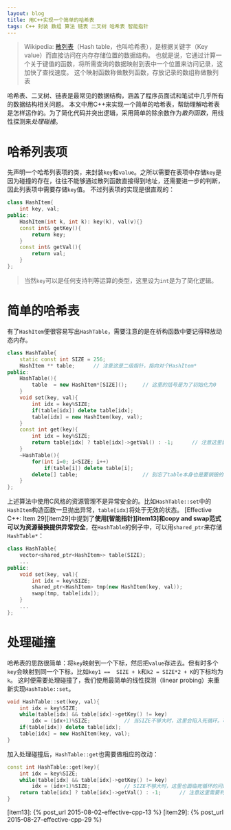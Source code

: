 ```yaml
---
layout: blog
title: 用C++实现一个简单的哈希表
tags: C++ 封装 数组 算法 链表 二叉树 哈希表 智能指针
---
```


> Wikipedia: [散列表][hashtable]（Hash table，也叫哈希表），是根据关键字（Key value）而直接访问在内存存储位置的数据结构。
> 也就是说，它通过计算一个关于键值的函数，将所需查询的数据映射到表中一个位置来访问记录，这加快了查找速度。
> 这个映射函数称做散列函数，存放记录的数组称做散列表

哈希表、二叉树、链表是最常见的数据结构，涵盖了程序员面试和笔试中几乎所有的数据结构相关问题。
本文中用C++来实现一个简单的哈希表，帮助理解哈希表是怎样运作的。为了简化代码并突出逻辑，采用简单的除余数作为*散列函数*，用线性探测来*处理碰撞*。

<!--more-->

# 哈希列表项

先声明一个哈希列表项的类，来封装`key`和`value`。之所以需要在表项中存储`key`是因为碰撞的存在，往往不能够通过散列函数直接得到地址，还需要进一步的判断，因此列表项中需要存储`key`值。
不过列表项的实现是很直观的：

```cpp
class HashItem{
    int key, val;
public:
    HashItem(int k, int k): key(k), val(v){}
    const int& getKey(){
        return key;
    }
    const int& getVal(){
        return val;
    }
};
```

> 当然`key`可以是任何支持判等运算的类型，这里设为`int`是为了简化逻辑。

# 简单的哈希表

有了`HashItem`便很容易写出`HashTable`，需要注意的是在析构函数中要记得释放动态内存。

```cpp
class HashTable{
    static const int SIZE = 256;
    HashItem ** table;      // 注意这是二级指针，指向对个HashItem*
public:
    HashTable(){
        table  = new HashItem*[SIZE]();     // 这里的括号是为了初始化为0
    }
    void set(key, val){
        int idx = key%SIZE;
        if(table[idx]) delete table[idx];
        table[idx] = new HashItem(key, val);
    }
    const int get(key){
        int idx = key%SIZE;
        return table[idx] ? table[idx]->getVal() : -1;      // 注意这里需要判断key不存在的情况
    }
    ~HashTable(){
        for(int i=0; i<SIZE; i++)
            if(table[i]) delete table[i];
        delete[] table;                     // 别忘了table本身也是要销毁的
    }
};
```

上述算法中使用C风格的资源管理不是异常安全的。比如`HashTable::set`中的`HashItem`构造函数一旦抛出异常，`table[idx]`将处于无效的状态。
[Effective C++: Item 29][item29]中提到了**使用[智能指针][item13]和copy and swap范式可以为资源替换提供异常安全**，在`HashTable`的例子中，可以用`shared_ptr`来存储`HashTable*`：

```cpp
class HashTable{
    vector<shared_ptr<HashItem>> table(SIZE);
    ...
public:
    void set(key, val){
        int idx = key%SIZE;
        shared_ptr<HashItem> tmp(new HashItem(key, val));
        swap(tmp, table[idx]);
    }
    ...
};
```

# 处理碰撞

哈希表的思路很简单：将`key`映射到一个下标，然后把`value`存进去。但有时多个`key`会映射到同一个下标，比如`key1 ==  SIZE + k`和`k2 = SIZE*2 + K`的下标均为`k`。
这时便需要处理碰撞了，我们使用最简单的线性探测（linear probing）来重新实现`HashTable::set`。

```cpp
void HashTable::set(key, val){
    int idx = key%SIZE;
    while(table[idx] && table[idx]->getKey() != key)
        idx = (idx+1)%SIZE;           // 当SIZE不够大时，这里会陷入死循环。可以检测一下。
    if(table[idx]) delete table[idx];
    table[idx] = new HashItem(key, val);
}
```

加入处理碰撞后，`HashTable::get`也需要做相应的改动：

```cpp
const int HashTable::get(key){
    int idx = key%SIZE;
    while(table[idx] && table[idx]->getKey() != key)
        idx = (idx+1)%SIZE;           // SIZE不够大时，这里也面临死循环的问题
    return table[idx] ? table[idx]->getVal() : -1;      // 注意这里需要判断key不存在的情况
}
```

[hashtable]: https://zh.wikipedia.org/wiki/%E5%93%88%E5%B8%8C%E8%A1%A8
[item13]: {% post_url 2015-08-02-effective-cpp-13 %}
[item29]: {% post_url 2015-08-27-effective-cpp-29 %}
